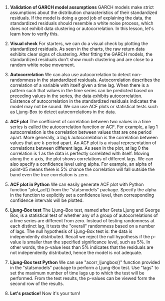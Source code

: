 1. **Validation of GARCH model assumptions**
GARCH models make strict assumptions about the distribution characteristics of their standardized residuals. If the model is doing a good job of explaining the data, the standardized residuals should resemble a white noise process, which does not exhibit data clustering or autocorrelation. In this lesson, let's learn how to verify this.

2. **Visual check**
For starters, we can do a visual check by plotting the standardized residuals. As seen in the charts, the raw return data exhibits clear signs of clustering. After fitting the GARCH models, the standardized residuals don't show much clustering and are close to a random white noise movement.

3. **Autocorrelation**
We can also use autocorrelation to detect non-randomness in the standardized residuals. Autocorrelation describes the correlation of a variable with itself given a time lag. When there is a pattern such that values in the time series can be predicted based on preceding values in the series, the data exhibits autocorrelation. Existence of autocorrelation in the standardized residuals indicates the model may not be sound. We can use ACF plots or statistical tests such as Ljung-Box to detect autocorrelations in the data.

4. **ACF plot**
The coefficient of correlation between two values in a time series is called the autocorrelation function or ACF. For example, a lag 1 autocorrelation is the correlation between values that are one period apart. More generally, a lag k autocorrelation is the correlation between values that are k-period apart. An ACF plot is a visual representation of correlations between different lags. As seen in the plot, at lag 0 the correlation is 1 as the data is perfectly correlated with itself. Moving along the x-axis, the plot shows correlations of different lags. We can also specify a confidence level using alpha. For example, an alpha of point-05 means there is 5% chance the correlation will fall outside the band even the true correlation is zero.

5. **ACF plot in Python**
We can easily generate ACF plot with Python function "plot_acf() from the "statsmodels" package. Specify the alpha in the function to explicitly set a confidence level, then corresponding confidence intervals will be plotted.

6. **Ljung-Box test**
The Ljung–Box test, named after Greta Ljung and George Box, is a statistical test of whether any of a group of autocorrelations of a time series are different from zero. Instead of testing randomness at each distinct lag, it tests the "overall" randomness based on a number of lags. The null hypothesis of Ljung-Box test is: the data is independently distributed. Recall we reject the null hypothesis if the p-value is smaller than the specified significance level, such as 5%. In other words, the p-value less than 5% indicates that the residuals are not independently distributed, hence the model is not adequate.

7. **Ljung-Box test Python**
We can use "acorr_ljungbox()" function provided in the "statsmodels" package to perform a Ljung-Box test. Use "lags" to set the maximum number of time lags up to which the test will be performed. From the test results, the p-values can be viewed form the second row of the results.

8. **Let's practice!**
Now it's your turn!